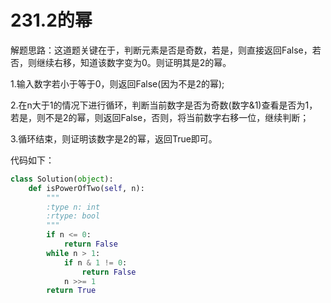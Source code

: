 # 231.2的幂

解题思路：这道题关键在于，判断元素是否是奇数，若是，则直接返回False，若否，则继续右移，知道该数字变为0。则证明其是2的幂。

1.输入数字若小于等于0，则返回False(因为不是2的幂);

2.在n大于1的情况下进行循环，判断当前数字是否为奇数(数字&1)查看是否为1，若是，则不是2的幂，则返回False，否则，将当前数字右移一位，继续判断；

3.循环结束，则证明该数字是2的幂，返回True即可。

代码如下：

```python
class Solution(object):
    def isPowerOfTwo(self, n):
        """
        :type n: int
        :rtype: bool
        """
        if n <= 0:
            return False
        while n > 1:
            if n & 1 != 0:
                return False
            n >>= 1
        return True
```
